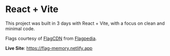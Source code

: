 # React + Vite

This project was built in 3 days with React + Vite, with a focus on clean and minimal code.

Flags courtesy of [FlagCDN](https://flagcdn.com/) from [Flagpedia](https://flagpedia.net).

**Live Site**: <https://flag-memory.netlify.app>
